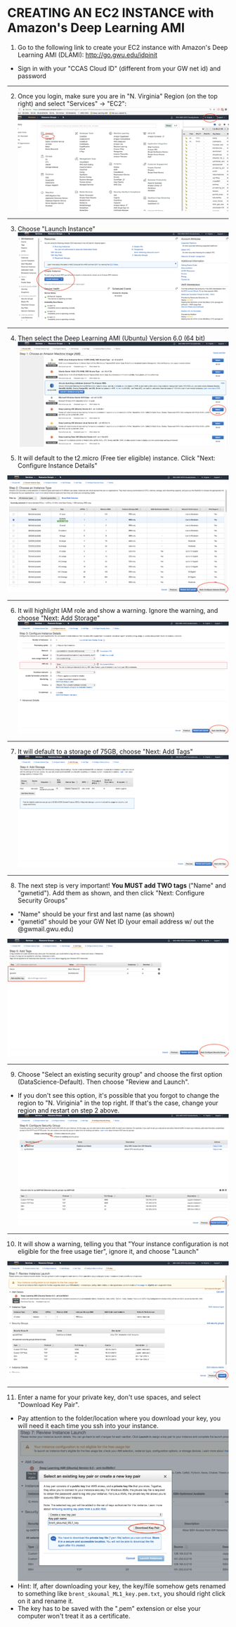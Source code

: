 # CREATING AN EC2 INSTANCE with Amazon's Deep Learning AMI

1.	Go to the following link to create your EC2 instance with Amazon's Deep Learning AMI (DLAMI):
http://go.gwu.edu/idpinit
 - Sign in with your "CCAS Cloud ID" (different from your GW net id) and password

---

2.	Once you login, make sure you are in "N. Virginia" Region (on the top right) and select "Services" -> "EC2":
![](screenshots/1.png)

---

3. Choose "Launch Instance"
![](screenshots/2.png?raw=true)

---

4. Then select the Deep Learning AMI (Ubuntu) Version 6.0 (64 bit)
 ![](screenshots/3.png)

5. It will default to the t2.micro (Free tier eligible) instance. Click "Next: Configure Instance Details"

![](screenshots/4.png)

---

6. It will highlight IAM role and show a warning. Ignore the warning, and choose "Next: Add Storage"
![](screenshots/5.png)

---

7. It will default to a storage of 75GB, choose "Next: Add Tags"
 ![](screenshots/6.png)

---

8. The next step is very important! **You MUST add TWO tags** ("Name" and "gwnetid"). Add them as shown, and then click "Next: Configure Security Groups" 
 
 - "Name" should be your first and last name (as shown)
 - "gwnetid" should be your GW Net ID (your email address w/ out the @gwmail.gwu.edu)

![](screenshots/7.png)

---

9. Choose "Select an existing security group" and choose the first option (DataScience-Default). Then choose "Review and Launch". 
 - If you don't see this option, it's possible that you forgot to change the region to "N. Viriginia" in the top right. If that's the case, change your region and restart on step 2 above.
 ![](screenshots/8.png)

---

10. It will show a warning, telling you that "Your instance configuration is not eligible for the free usage tier", ignore it, and choose "Launch"  

![](screenshots/9.png)


---

11. Enter a name for your private key, don't use spaces, and select "Download Key Pair". 
 - Pay attention to the folder/location where you download your key, you will need it each time you ssh into your instance.
 ![](screenshots/10.png)
 - Hint: If, after downloading your key, the key/file somehow gets renamed to something like `brent_skoumal_ML1_key.pem.txt`, you should right click on it and rename it. 
 - The key has to be saved with the ".pem" extension or else your computer won't treat it as a certificate.
 
